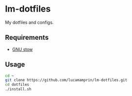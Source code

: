 # lm-dotfiles

My dotfiles and configs.

## Requirements

- [GNU stow](https://www.gnu.org/software/stow/)

## Usage

```bash
cd ~
git clone https://github.com/lucamamprin/lm-dotfiles.git
cd dotfiles
./install.sh
```
